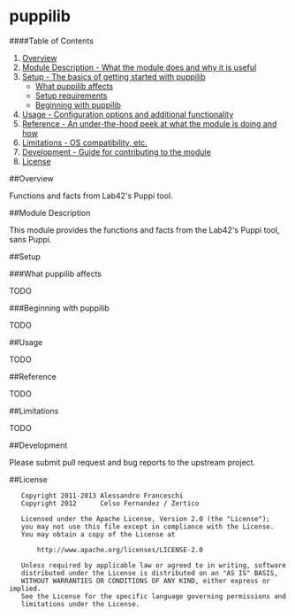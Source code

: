 # puppilib

####Table of Contents

1. [Overview](#overview)
2. [Module Description - What the module does and why it is useful](#module-description)
3. [Setup - The basics of getting started with puppilib](#setup)
    * [What puppilib affects](#what-puppilib-affects)
    * [Setup requirements](#setup-requirements)
    * [Beginning with puppilib](#beginning-with-puppilib)
4. [Usage - Configuration options and additional functionality](#usage)
5. [Reference - An under-the-hood peek at what the module is doing and how](#reference)
5. [Limitations - OS compatibility, etc.](#limitations)
6. [Development - Guide for contributing to the module](#development)
7. [License](#license)

##Overview

Functions and facts from Lab42's Puppi tool.

##Module Description

This module provides the functions and facts from the Lab42's Puppi tool, sans Puppi.

##Setup

###What puppilib affects

TODO

###Beginning with puppilib

TODO

##Usage

TODO

##Reference

TODO

##Limitations

TODO

##Development

Please submit pull request and bug reports to the upstream project.

##License

```
   Copyright 2011-2013 Alessandro Franceschi
   Copyright 2012      Celso Fernandez / Zertico

   Licensed under the Apache License, Version 2.0 (the "License");
   you may not use this file except in compliance with the License.
   You may obtain a copy of the License at

       http://www.apache.org/licenses/LICENSE-2.0

   Unless required by applicable law or agreed to in writing, software
   distributed under the License is distributed on an "AS IS" BASIS,
   WITHOUT WARRANTIES OR CONDITIONS OF ANY KIND, either express or implied.
   See the License for the specific language governing permissions and
   limitations under the License.
```
